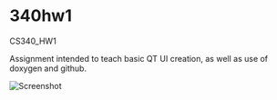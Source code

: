 340hw1
======

CS340_HW1

Assignment intended to teach basic QT UI creation, as well as use of doxygen and github.

![Screenshot](https://raw.github.com/Vgazmik/340hw1/master/HW1.png)
